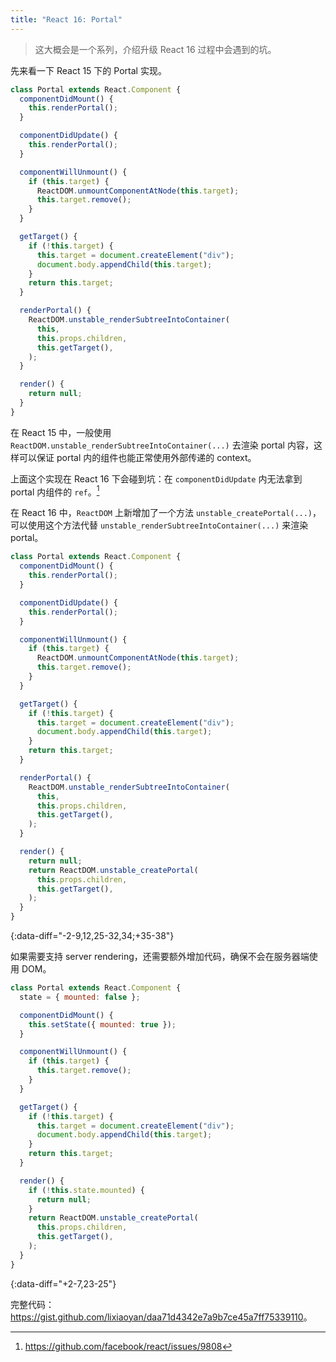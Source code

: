 ```yaml
---
title: "React 16: Portal"
---
```


> 这大概会是一个系列，介绍升级 React 16 过程中会遇到的坑。

先来看一下 React 15 下的 Portal 实现。

``` javascript
class Portal extends React.Component {
  componentDidMount() {
    this.renderPortal();
  }

  componentDidUpdate() {
    this.renderPortal();
  }

  componentWillUnmount() {
    if (this.target) {
      ReactDOM.unmountComponentAtNode(this.target);
      this.target.remove();
    }
  }

  getTarget() {
    if (!this.target) {
      this.target = document.createElement("div");
      document.body.appendChild(this.target);
    }
    return this.target;
  }

  renderPortal() {
    ReactDOM.unstable_renderSubtreeIntoContainer(
      this,
      this.props.children,
      this.getTarget(),
    );
  }

  render() {
    return null;
  }
}
```

在 React 15 中，一般使用 `ReactDOM.unstable_renderSubtreeIntoContainer(...)` 去渲染 portal 内容，这样可以保证 portal 内的组件也能正常使用外部传递的 context。

上面这个实现在 React 16 下会碰到坑：在 `componentDidUpdate` 内无法拿到 portal 内组件的 `ref`。[^1]

在 React 16 中，`ReactDOM` 上新增加了一个方法 `unstable_createPortal(...)`，可以使用这个方法代替 `unstable_renderSubtreeIntoContainer(...)` 来渲染 portal。

``` javascript
class Portal extends React.Component {
  componentDidMount() {
    this.renderPortal();
  }

  componentDidUpdate() {
    this.renderPortal();
  }

  componentWillUnmount() {
    if (this.target) {
      ReactDOM.unmountComponentAtNode(this.target);
      this.target.remove();
    }
  }

  getTarget() {
    if (!this.target) {
      this.target = document.createElement("div");
      document.body.appendChild(this.target);
    }
    return this.target;
  }

  renderPortal() {
    ReactDOM.unstable_renderSubtreeIntoContainer(
      this,
      this.props.children,
      this.getTarget(),
    );
  }

  render() {
    return null;
    return ReactDOM.unstable_createPortal(
      this.props.children,
      this.getTarget(),
    );
  }
}
```
{:data-diff="-2-9,12,25-32,34;+35-38"}

如果需要支持 server rendering，还需要额外增加代码，确保不会在服务器端使用 DOM。

``` javascript
class Portal extends React.Component {
  state = { mounted: false };

  componentDidMount() {
    this.setState({ mounted: true });
  }

  componentWillUnmount() {
    if (this.target) {
      this.target.remove();
    }
  }

  getTarget() {
    if (!this.target) {
      this.target = document.createElement("div");
      document.body.appendChild(this.target);
    }
    return this.target;
  }

  render() {
    if (!this.state.mounted) {
      return null;
    }
    return ReactDOM.unstable_createPortal(
      this.props.children,
      this.getTarget(),
    );
  }
}
```
{:data-diff="+2-7,23-25"}

完整代码：<https://gist.github.com/lixiaoyan/daa71d4342e7a9b7ce45a7ff75339110>。

[^1]: <https://github.com/facebook/react/issues/9808>
